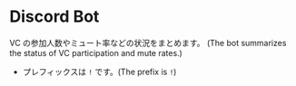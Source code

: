 # Discord Bot

VC の参加人数やミュート率などの状況をまとめます。
(The bot summarizes the status of VC participation and mute rates.)

- プレフィックスは `!` です。(The prefix is `!`)
